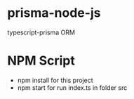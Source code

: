 # prisma-node-js
 typescript-prisma ORM 

# NPM Script 
- npm install for this project
- npm start for run index.ts in folder src
